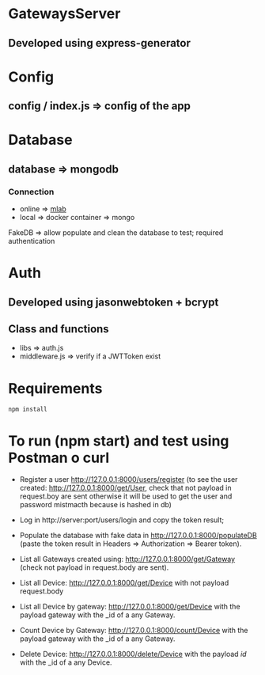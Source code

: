 # GatewaysServer
## Developed using express-generator

# Config
## config / index.js => config of the app

# Database
## database => mongodb
### Connection
* online => [mlab](https://mlab.com)
* local => docker container => mongo

FakeDB => allow populate and clean the database to test; required authentication 

# Auth
## Developed using jasonwebtoken + bcrypt
## Class and functions
* libs => auth.js
* middleware.js => verify if a JWTToken exist

# Requirements
```npm install```

# To run (npm start) and test using Postman o curl
+ Register a user http://127.0.0.1:8000/users/register (to see the user created: http://127.0.0.1:8000/get/User, check that not payload in request.boy are sent otherwise it will be used to get the user and password mistmacth because is hashed in db)

+ Log in http://server:port/users/login and copy the token result;

+ Populate the database with fake data in http://127.0.0.1:8000/populateDB (paste the token result in Headers => Authorization => Bearer token).

+ List all Gateways created using: http://127.0.0.1:8000/get/Gateway (check not payload in request.body are sent).

+ List all Device: http://127.0.0.1:8000/get/Device with not payload request.body

+ List all Device by gateway: http://127.0.0.1:8000/get/Device with the payload gateway with the _id of a any Gateway.

+ Count Device by Gateway: http://127.0.0.1:8000/count/Device with the payload gateway with the _id of a any Gateway.

+ Delete Device: http://127.0.0.1:8000/delete/Device with the payload _id_ with the _id of a any Device.

